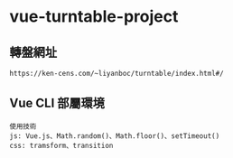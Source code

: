 # vue-turntable-project

## 轉盤網址
```
https://ken-cens.com/~liyanboc/turntable/index.html#/
```

## Vue CLI 部屬環境
```
使用技術
js: Vue.js、Math.random()、Math.floor()、setTimeout()
css: tramsform、transition
```
